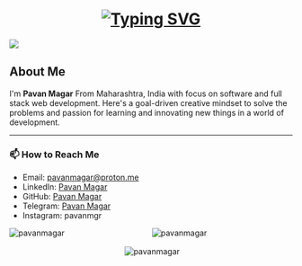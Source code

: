<h1 align="center">
  <a href="https://git.io/typing-svg"><img src="https://readme-typing-svg.herokuapp.com?font=Fira+Code&weight=650&duration=3000&pause=400&color=0CF79B&center=true&vCenter=true&random=false&width=435&lines=You're+on+Pavan+Magar's+Desktop+%F0%9F%A7%91%E2%80%8D%F0%9F%92%BB;Hey+there+%2F%3E" alt="Typing SVG" /></a>
</h1>

  ![](https://komarev.com/ghpvc/?username=pavanmagar&abbreviated=true)

## About Me 
I'm **Pavan Magar** From Maharashtra, India with focus on software and full stack web development. Here's a goal-driven creative mindset to solve the problems and passion for learning and innovating new things in a world of development.

---

### 📫 How to Reach Me

- Email: [pavanmagar@proton.me](mailto:pavanmagar@proton.me)
- LinkedIn: [Pavan Magar](https://www.linkedin.com/in/pavanmagar/)
- GitHub: [Pavan Magar](https://github.com/pavanmagar)
- Telegram: [Pavan Magar](https://telegram.me/pavanmagar)
- Instagram: pavanmgr

<div align="center">
    <p><img align="left" src="https://github-readme-stats.vercel.app/api/top-langs?username=pavanmagar&show_icons=true&theme=dark&locale=en&layout=compact" alt="pavanmagar" /></p>
    <p><img align="center" src="https://github-readme-streak-stats.herokuapp.com/?user=pavanmagar&theme=dark" alt="pavanmagar" /></p>
    <p>&nbsp;<img align="center" src="https://github-readme-stats.vercel.app/api?username=pavanmagar&show_icons=true&theme=dark&locale=en" alt="pavanmagar" /></p>
</div>
